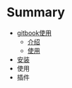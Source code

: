 # Summary

* [gitbook使用](README.md)
  * [介绍](安装/README.md)
  * [使用](安装/README.md)
* [安装](an-zhuang.md)
* 使用
* 插件

